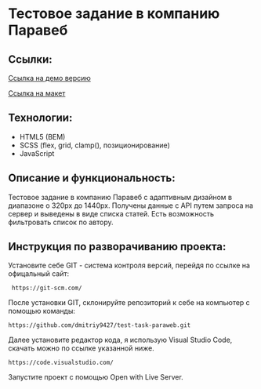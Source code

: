 # Тестовое задание в компанию Паравеб

## Ссылки:

[Ссылка на демо версию](https://dmitriy9427.github.io/test-task-paraweb/)

[Ссылка на макет](https://www.figma.com/file/06yGqefmmaDyMTsEcbJiBH/Test-task-for-Junior-frontend-developer?type=design&node-id=0-1&mode=design&t=10icII4A6iOFuVwD-0)

## Технологии:

- HTML5 (BEM)
- SCSS (flex, grid, clamp(), позиционирование)
- JavaScript

## Описание и функциональность:

Тестовое задание в компанию Паравеб с адаптивным дизайном в диапазоне о 320рх до 1440рх. Получены данные с API путем запроса на сервер и выведены в виде списка статей. Есть возможность фильтровать список по автору.

## Инструкция по разворачиванию проекта:

Установите себе GIT - система контроля версий, перейдя по ссылке на офицальный сайт:

```
 https://git-scm.com/
```

После установки GIT, склонируйте репозиторий к себе на компьютер с помощью команды:

```
https://github.com/dmitriy9427/test-task-paraweb.git
```

Далее установите редактор кода, я использую Visual Studio Code, скачать можно по ссылке указанной ниже.

```
https://code.visualstudio.com/
```

Запустите проект с помощью Open with Live Server.
